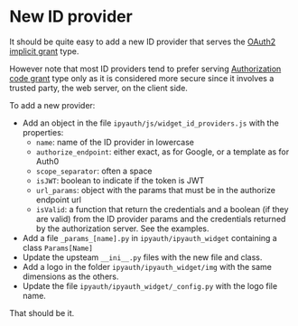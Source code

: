 
# New ID provider

It should be quite easy to add a new ID provider that serves the [OAuth2 implicit grant](https://oauth.net/2/grant-types/implicit/) type.  

However note that most ID providers tend to prefer serving [Authorization code grant](https://oauth.net/2/grant-types/authorization-code/) type only as it is considered more secure since it involves a trusted party, the web server, on the client side.  

To add a new provider:
+ Add an object in the file `ipyauth/js/widget_id_providers.js` with the properties:
    + `name`: name of the ID provider in lowercase
    + `authorize_endpoint`: either exact, as for Google, or a template as for Auth0
    + `scope_separator`: often a space
    + `isJWT`: boolean to indicate if the token is JWT
    + `url_params`: object with the params that must be in the authorize endpoint url
    + `isValid`: a function that return the credentials and a boolean (if they are valid) from the ID provider params and the credentials returned by the authorization server. See the examples.
+ Add a file `_params_[name].py` in `ipyauth/ipyauth_widget` containing a class `Params[Name]`
+ Update the upsteam `__ini__.py` files with the new file and class.
+ Add a logo in the folder `ipyauth/ipyauth_widget/img` with the same dimensions as the others.
+ Update the file `ipyauth/ipyauth_widget/_config.py` with the logo file name.

That should be it.
